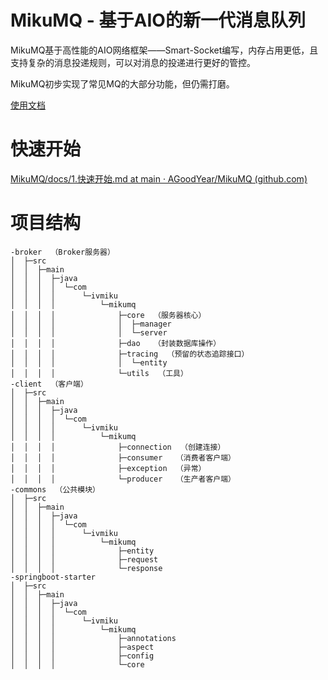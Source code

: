 # MikuMQ - 基于AIO的新一代消息队列

MikuMQ基于高性能的AIO网络框架——Smart-Socket编写，内存占用更低，且支持复杂的消息投递规则，可以对消息的投递进行更好的管控。

MikuMQ初步实现了常见MQ的大部分功能，但仍需打磨。

[使用文档](https://github.com/AGoodYear/MikuMQ/tree/main/docs)

# 快速开始

[MikuMQ/docs/1.快速开始.md at main · AGoodYear/MikuMQ (github.com)](https://github.com/AGoodYear/MikuMQ/blob/main/docs/1.快速开始.md)

# 项目结构

```
-broker  （Broker服务器）
│  ├─src
│  │  ├─main
│  │  │  ├─java
│  │  │  │  └─com
│  │  │  │      └─ivmiku
│  │  │  │          └─mikumq
│  │  │  │              ├─core  （服务器核心）
│  │  │  │              │  ├─manager
│  │  │  │              │  └─server
│  │  │  │              ├─dao   （封装数据库操作）
│  │  │  │              ├─tracing  （预留的状态追踪接口）
│  │  │  │              │  └─entity
│  │  │  │              └─utils  （工具）
-client  （客户端）
│  ├─src
│  │  ├─main
│  │  │  ├─java
│  │  │  │  └─com
│  │  │  │      └─ivmiku
│  │  │  │          └─mikumq
│  │  │  │              ├─connection  （创建连接）
│  │  │  │              ├─consumer   （消费者客户端）
│  │  │  │              ├─exception  （异常）
│  │  │  │              └─producer   （生产者客户端）
-commons  （公共模块）
│  ├─src
│  │  ├─main
│  │  │  ├─java
│  │  │  │  └─com
│  │  │  │      └─ivmiku
│  │  │  │          └─mikumq
│  │  │  │              ├─entity
│  │  │  │              ├─request
│  │  │  │              └─response
-springboot-starter 
│  ├─src
│  │  ├─main
│  │  │  ├─java
│  │  │  │  └─com
│  │  │  │      └─ivmiku
│  │  │  │          └─mikumq
│  │  │  │              ├─annotations
│  │  │  │              ├─aspect
│  │  │  │              ├─config
│  │  │  │              └─core
```


